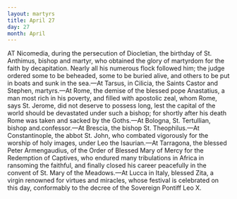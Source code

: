 ```yaml
---
layout: martyrs
title: April 27
day: 27
month: April
---
```

AT Nicomedia, during the persecution of Diocletian, the birthday of St. Anthimus, bishop and
martyr, who obtained the glory of martyrdom for
the faith by decapitation. Nearly all his numerous
flock followed him; the judge ordered some to be
beheaded, some to be buried alive, and others to be
put in boats and sunk in the sea.&mdash;At Tarsus, in
Cilicia, the Saints Castor and Stephen, martyrs.&mdash;At Rome, the demise of the blessed pope Anastatius,
a man most rich in his poverty, and filled with apostolic zeal, whom Rome, says St. Jerome, did not deserve to possess long, lest the capital of the world
should be devastated under such a bishop; for
shortly after his death Rome was taken and sacked
by the Goths.&mdash;At Bologna, St. Tertullian, bishop
and.confessor.&mdash;At Brescia, the bishop St. Theophilus.&mdash;At Constantinople, the abbot St. John, who
combated vigorously for the worship of holy images,
under Leo the Isaurian.&mdash;At Tarragona, the blessed
Peter Armengaudius, of the Order of Blessed Mary
of Mercy for the Redemption of Captives, who endured many tribulations in Africa in ransoming the
faithful, and finally closed his career peacefully in
the convent of St. Mary of the Meadows.&mdash;At Lucca
in Italy, blessed Zita, a virgin renowned for virtues
and miracles, whose festival is celebrated on this
day, conformably to the decree of the Sovereign Pontiff Leo X.

